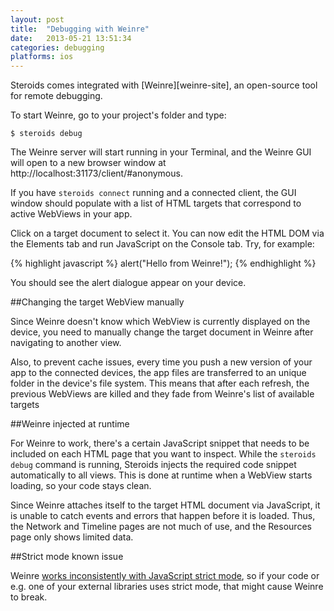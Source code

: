 ```yaml
---
layout: post
title:  "Debugging with Weinre"
date:   2013-05-21 13:51:34
categories: debugging
platforms: ios
---
```


Steroids comes integrated with [Weinre][weinre-site], an open-source tool for remote debugging.

To start Weinre, go to your project's folder and type:

```
$ steroids debug
```

The Weinre server will start running in your Terminal, and the Weinre GUI will open to a new browser window at http://localhost:31173/client/#anonymous.

If you have `steroids connect` running and a connected client, the GUI window should populate with a list of HTML targets that correspond to active WebViews in your app.

Click on a target document to select it. You can now edit the HTML DOM via the Elements tab and run JavaScript on the Console tab. Try, for example:

{% highlight javascript %}
alert("Hello from Weinre!");
{% endhighlight %}

You should see the alert dialogue appear on your device.

##Changing the target WebView manually

Since Weinre doesn't know which WebView is currently displayed on the device, you need to manually change the target document in Weinre after navigating to another view.

Also, to prevent cache issues, every time you push a new version of your app to the connected devices, the app files are transferred to an unique folder in the device's file system. This means that after each refresh, the previous WebViews are killed and they fade from Weinre's list of available targets

##Weinre injected at runtime

For Weinre to work, there's a certain JavaScript snippet that needs to be included on each HTML page that you want to inspect. While the `steroids debug` command is running, Steroids injects the required code snippet automatically to all views. This is done at runtime when a WebView starts loading, so your code stays clean.

Since Weinre attaches itself to the target HTML document via JavaScript, it is unable to catch events and errors that happen before it is loaded. Thus, the Network and Timeline pages are not much of use, and the Resources page only shows limited data.

##Strict mode known issue

Weinre [works inconsistently with JavaScript strict mode](https://issues.apache.org/jira/browse/CB-604), so if your code or e.g. one of your external libraries uses strict mode, that might cause Weinre to break.

[weinre]: http://people.apache.org/~pmuellr/weinre-docs/latest/